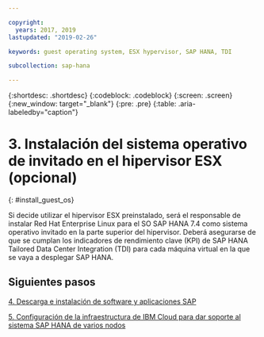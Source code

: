 ```yaml
---

copyright:
  years: 2017, 2019
lastupdated: "2019-02-26"

keywords: guest operating system, ESX hypervisor, SAP HANA, TDI

subcollection: sap-hana

---
```


{:shortdesc: .shortdesc}
{:codeblock: .codeblock}
{:screen: .screen}
{:new_window: target="_blank"}
{:pre: .pre}
{:table: .aria-labeledby="caption"}

# 3. Instalación del sistema operativo de invitado en el hipervisor ESX (opcional)
{: #install_guest_os}

Si decide utilizar el hipervisor ESX preinstalado, será el responsable de instalar Red Hat Enterprise Linux para el SO SAP HANA 7.4 como sistema operativo invitado en la parte superior del hipervisor. Deberá asegurarse de que se cumplan los indicadores de rendimiento clave (KPI) de SAP HANA Tailored Data Center Integration (TDI) para cada máquina virtual en la que se vaya a desplegar SAP HANA.

## Siguientes pasos

  [4. Descarga e instalación de software y aplicaciones SAP](/docs/infrastructure/sap-hana?topic=sap-hana-install_sap#install_sap)

  [5. Configuración de la infraestructura de IBM Cloud para dar soporte al sistema SAP HANA de varios nodos](/docs/infrastructure/sap-hana?topic=sap-hana-multi-node-storage#multi-node-storage)
